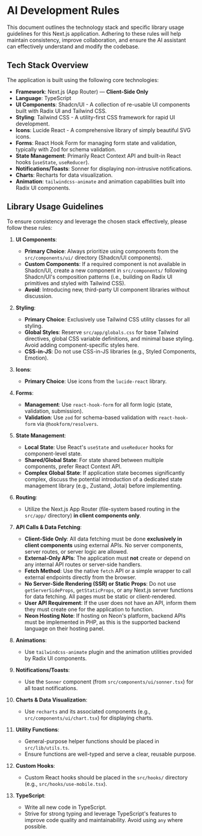 # AI Development Rules

This document outlines the technology stack and specific library usage guidelines for this Next.js application. Adhering to these rules will help maintain consistency, improve collaboration, and ensure the AI assistant can effectively understand and modify the codebase.

## Tech Stack Overview

The application is built using the following core technologies:

*   **Framework**: Next.js (App Router) — **Client-Side Only**
*   **Language**: TypeScript
*   **UI Components**: Shadcn/UI - A collection of re-usable UI components built with Radix UI and Tailwind CSS.
*   **Styling**: Tailwind CSS - A utility-first CSS framework for rapid UI development.
*   **Icons**: Lucide React - A comprehensive library of simply beautiful SVG icons.
*   **Forms**: React Hook Form for managing form state and validation, typically with Zod for schema validation.
*   **State Management**: Primarily React Context API and built-in React hooks (`useState`, `useReducer`).
*   **Notifications/Toasts**: Sonner for displaying non-intrusive notifications.
*   **Charts**: Recharts for data visualization.
*   **Animation**: `tailwindcss-animate` and animation capabilities built into Radix UI components.

## Library Usage Guidelines

To ensure consistency and leverage the chosen stack effectively, please follow these rules:

1.  **UI Components**:
    *   **Primary Choice**: Always prioritize using components from the `src/components/ui/` directory (Shadcn/UI components).
    *   **Custom Components**: If a required component is not available in Shadcn/UI, create a new component in `src/components/` following Shadcn/UI's composition patterns (i.e., building on Radix UI primitives and styled with Tailwind CSS).
    *   **Avoid**: Introducing new, third-party UI component libraries without discussion.

2.  **Styling**:
    *   **Primary Choice**: Exclusively use Tailwind CSS utility classes for all styling.
    *   **Global Styles**: Reserve `src/app/globals.css` for base Tailwind directives, global CSS variable definitions, and minimal base styling. Avoid adding component-specific styles here.
    *   **CSS-in-JS**: Do not use CSS-in-JS libraries (e.g., Styled Components, Emotion).

3.  **Icons**:
    *   **Primary Choice**: Use icons from the `lucide-react` library.

4.  **Forms**:
    *   **Management**: Use `react-hook-form` for all form logic (state, validation, submission).
    *   **Validation**: Use `zod` for schema-based validation with `react-hook-form` via `@hookform/resolvers`.

5.  **State Management**:
    *   **Local State**: Use React's `useState` and `useReducer` hooks for component-level state.
    *   **Shared/Global State**: For state shared between multiple components, prefer React Context API.
    *   **Complex Global State**: If application state becomes significantly complex, discuss the potential introduction of a dedicated state management library (e.g., Zustand, Jotai) before implementing.

6.  **Routing**:
    *   Utilize the Next.js App Router (file-system based routing in the `src/app/` directory) **in client components only**.

7.  **API Calls & Data Fetching**:
    *   **Client-Side Only**: All data fetching must be done **exclusively in client components** using external APIs. No server components, server routes, or server logic are allowed.
    *   **External-Only APIs**: The application must **not** create or depend on any internal API routes or server-side handlers.
    *   **Fetch Method**: Use the native `fetch` API or a simple wrapper to call external endpoints directly from the browser.
    *   **No Server-Side Rendering (SSR) or Static Props**: Do not use `getServerSideProps`, `getStaticProps`, or any Next.js server functions for data fetching. All pages must be static or client-rendered.
    *   **User API Requirement**: If the user does not have an API, inform them they must create one for the application to function.
    *   **Neon Hosting Note**: If hosting on Neon's platform, backend APIs must be implemented in PHP, as this is the supported backend language on their hosting panel.

8.  **Animations**:
    *   Use `tailwindcss-animate` plugin and the animation utilities provided by Radix UI components.

9.  **Notifications/Toasts**:
    *   Use the `Sonner` component (from `src/components/ui/sonner.tsx`) for all toast notifications.

10. **Charts & Data Visualization**:
    *   Use `recharts` and its associated components (e.g., `src/components/ui/chart.tsx`) for displaying charts.

11. **Utility Functions**:
    *   General-purpose helper functions should be placed in `src/lib/utils.ts`.
    *   Ensure functions are well-typed and serve a clear, reusable purpose.

12. **Custom Hooks**:
    *   Custom React hooks should be placed in the `src/hooks/` directory (e.g., `src/hooks/use-mobile.tsx`).

13. **TypeScript**:
    *   Write all new code in TypeScript.
    *   Strive for strong typing and leverage TypeScript's features to improve code quality and maintainability. Avoid using `any` where possible.
